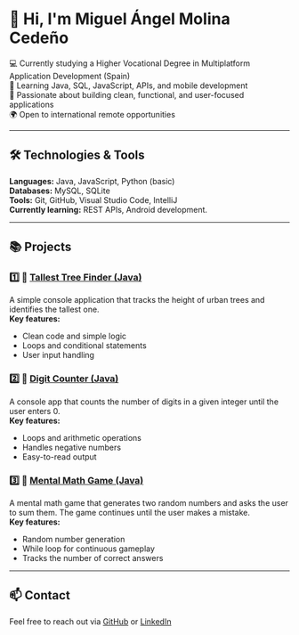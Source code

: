 # 👋 Hi, I'm Miguel Ángel Molina Cedeño

💻 Currently studying a Higher Vocational Degree in Multiplatform Application Development (Spain)  
🌱 Learning Java, SQL, JavaScript, APIs, and mobile development  
🚀 Passionate about building clean, functional, and user-focused applications  
🌍 Open to international remote opportunities  

---

## 🛠️ Technologies & Tools
**Languages:** Java, JavaScript, Python (basic)  
**Databases:** MySQL, SQLite  
**Tools:** Git, GitHub, Visual Studio Code, IntelliJ  
**Currently learning:** REST APIs, Android development. 

---

## 📚 Projects

### 1️⃣ 🌳 [Tallest Tree Finder (Java)](https://github.com/miguelmolinacedeno/miguelmolinacedeno-stack/blob/main/TallestTreeFinder/TallestTreeFinder.java)
A simple console application that tracks the height of urban trees and identifies the tallest one.  
**Key features:**  
- Clean code and simple logic  
- Loops and conditional statements  
- User input handling  

### 2️⃣ 🔢 [Digit Counter (Java)](https://github.com/miguelmolinacedeno/miguelmolinacedeno-stack/blob/main/DigitCounter/DigitCounter.java)
A console app that counts the number of digits in a given integer until the user enters 0.  
**Key features:**  
- Loops and arithmetic operations  
- Handles negative numbers  
- Easy-to-read output  

### 3️⃣ 🧠 [Mental Math Game (Java)](https://github.com/miguelmolinacedeno/miguelmolinacedeno-stack/blob/main/MentalMathGame/MentalMathGame.java)
A mental math game that generates two random numbers and asks the user to sum them. The game continues until the user makes a mistake.  
**Key features:**  
- Random number generation  
- While loop for continuous gameplay  
- Tracks the number of correct answers  

---

## 📫 Contact
Feel free to reach out via [GitHub](https://github.com/miguelmolinacedeno) or [LinkedIn](https://www.linkedin.com/in/miguel-angel-molina-cede%C3%B1o-782432134/)
